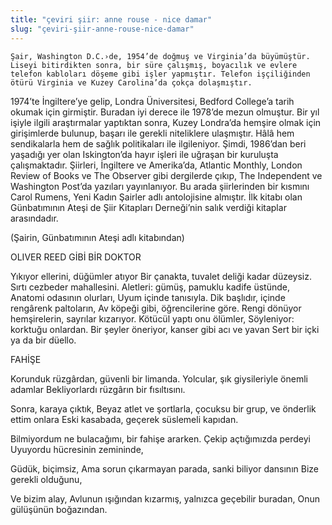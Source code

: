 ```yaml
---
title: "çeviri şiir: anne rouse - nice damar"
slug: "çeviri-şiir-anne-rouse-nice-damar"
---
```


	Şair, Washington D.C.›de, 1954’de doğmuş ve Virginia’da büyümüştür. Liseyi bitirdikten sonra, bir süre çalışmış, boyacılık ve evlere telefon kabloları döşeme gibi işler yapmıştır. Telefon işçiliğinden ötürü Virginia ve Kuzey Carolina’da çokça dolaşmıştır.
1974’te İngiltere’ye gelip, Londra Üniversitesi, Bedford College’a tarih okumak için girmiştir. Buradan iyi derece ile 1978’de mezun olmuştur. Bir yıl işiyle ilgili araştırmalar yaptıktan sonra, Kuzey Londra’da hemşire olmak için girişimlerde bulunup, başarı ile gerekli niteliklere ulaşmıştır. Hâlâ hem sendikalarla hem de sağlık politikaları ile ilgileniyor. Şimdi, 1986’dan beri yaşadığı yer olan Iskington’da hayır işleri ile uğraşan bir kuruluşta çalışmaktadır.
Şiirleri, İngiltere ve Amerika’da, Atlantic Monthly, London Review of Books ve The Observer gibi dergilerde çıkıp, The Independent ve Washington Post’da yazıları yayınlanıyor. Bu arada şiirlerinden bir kısmını Carol Rumens, Yeni Kadın Şairler adlı antolojisine almıştır. İlk kitabı olan Günbatımının Ateşi de Şiir Kitapları Derneği’nin salık verdiği kitaplar arasındadır.

(Şairin, Günbatımının Ateşi adlı kitabından)

OLIVER REED GİBİ BİR DOKTOR

Yıkıyor ellerini, düğümler atıyor
Bir çanakta, tuvalet deliği kadar düzeysiz.
Sırtı cezbeder mahallesini.
Aletleri: gümüş, pamuklu kadife üstünde,
Anatomi odasının olurları,
Uyum içinde tanısıyla.
Dik başlıdır, içinde rengârenk paltoların,
Av köpeği gibi, öğrencilerine göre.
Rengi dönüyor hemşirelerin, sayrılar kızarıyor.
Kötücül yaptı onu ölümler,
Söyleniyor: korktuğu onlardan.
Bir şeyler öneriyor, kanser gibi acı ve yavan
Sert bir içki ya da bir düello.

FAHİŞE

Korunduk rüzgârdan, güvenli bir limanda.
Yolcular, şık giysileriyle önemli adamlar
Bekliyorlardı rüzgârın bir fısıltısını.

Sonra, karaya çıktık,
Beyaz atlet ve şortlarla, çocuksu bir grup, ve önderlik ettim onlara
Eski kasabada, geçerek süslemeli kapıdan.

Bilmiyordum ne bulacağımı, bir fahişe ararken.
Çekip açtığımızda perdeyi
Uyuyordu hücresinin zemininde,

Güdük, biçimsiz,
Ama sorun çıkarmayan parada, sanki biliyor dansının
Bize gerekli olduğunu,

Ve bizim alay,
Avlunun ışığından kızarmış, yalnızca geçebilir buradan,
Onun gülüşünün boğazından.
